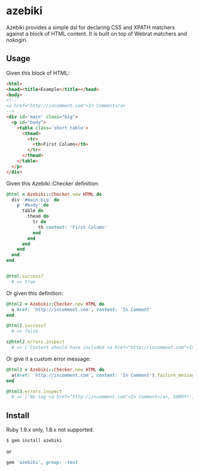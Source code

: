 azebiki
=======

Azebiki provides a simple dsl for declaring CSS and XPATH matchers against a block of HTML content.
It is built on top of Webrat matchers and nokogiri.

Usage
-----

Given this block of HTML:

``` html
<html>
<head><title>Example</title></head>
<body>
<!--
<a href="http://incomment.com">In Comment</a>
-->
<div id='main' class="big">
  <p id="body">
    <table class='short table'>
      <thead>
        <tr>
          <th>First Column</th>
        </tr>
      </thead>
    </table>
  </p>
</div>
```

Given this Azebiki::Checker definition:

``` ruby
@html = Azebiki::Checker.new HTML do
  div '#main.big' do
    p '#body' do
      table do
        thead do
          tr do
            th content: 'First Column'
          end
        end
      end
    end
  end
end


@html.success?
  # => true
```

Or given this definition:

``` ruby
@html2 = Azebiki::Checker.new HTML do
  a href: 'http://incomment.com', content: 'In Comment'
end

@html2.success?
  # => false

c@html2.errors.inspect
  # => ['Content should have included <a href="http://incomment.com">In Comment</a>, but did not']
```

Or give it a custom error message:

``` ruby
@html3 = Azebiki::Checker.new HTML do
  a(href: 'http://incomment.com', content: 'In Comment').failure_message 'No tag :tag, SORRY!'
end

@html3.errors.inspect
  # => ['No tag <a href="http://incomment.com">In Comment</a>, SORRY!']
```     

Install
-------

Ruby 1.9.x only, 1.8.x not supported.

``` terminal
$ gem install azebiki
```

or

``` ruby
gem 'azebiki', group: :test
```
